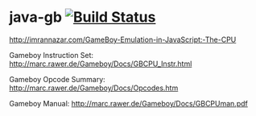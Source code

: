 # java-gb [![Build Status](https://travis-ci.org/pmcanseco/java-gb.png?branch=master)](https://travis-ci.org/pmcanseco/java-gb)
http://imrannazar.com/GameBoy-Emulation-in-JavaScript:-The-CPU


Gameboy Instruction Set: http://marc.rawer.de/Gameboy/Docs/GBCPU_Instr.html

Gameboy Opcode Summary: http://marc.rawer.de/Gameboy/Docs/Opcodes.htm

Gameboy Manual: http://marc.rawer.de/Gameboy/Docs/GBCPUman.pdf
